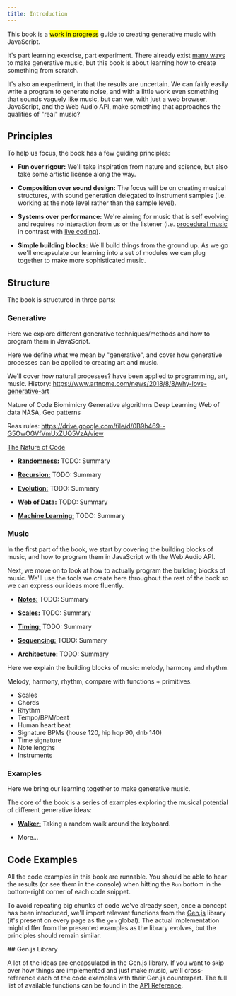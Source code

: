 ```yaml
---
title: Introduction
---
```


This book is a <mark>work in progress</mark> guide to creating generative music
with JavaScript.

It's part learning exercise, part experiment. There already exist
[many ways](https://github.com/ciconia/awesome-music/blob/master/README.md#music-programming)
to make generative music, but this book is about learning how to create
something from scratch.

It's also an experiment, in that the results are uncertain. We can fairly easily
write a program to generate noise, and with a little work even something that
sounds vaguely like music, but can we, with just a web browser, JavaScript, and
the Web Audio API, make something that approaches the qualities of "real" music?

## Principles

To help us focus, the book has a few guiding principles:

- **Fun over rigour:** We'll take inspiration from nature and science, but also
  take some artistic license along the way.

- **Composition over sound design:** The focus will be on creating musical
  structures, with sound generation delegated to instrument samples (i.e.
  working at the note level rather than the sample level).

- **Systems over performance:** We're aiming for music that is self evolving and
  requires no interaction from us or the listener (i.e.
  [procedural music](https://en.wikipedia.org/wiki/Generative_music#Creative/procedural)
  in contrast with [live coding](https://en.wikipedia.org/wiki/Live_coding)).

- **Simple building blocks:** We'll build things from the ground up. As we go
  we'll encapsulate our learning into a set of modules we can plug together to
  make more sophisticated music.

## Structure

The book is structured in three parts:

### Generative

Here we explore different generative techniques/methods and how to program them
in JavaScript.

Here we define what we mean by "generative", and cover how generative processes
can be applied to creating art and music.

We'll cover how natural processes? have been applied to programming, art, music.
History: https://www.artnome.com/news/2018/8/8/why-love-generative-art

Nature of Code Biomimicry Generative algorithms Deep Learning Web of data NASA,
Geo patterns

Reas rules: https://drive.google.com/file/d/0B9h469--G5OwOGVfVmUxZUQ5VzA/view

[The Nature of Code](https://natureofcode.com/)

- [**Randomness:**](generative/randomness) TODO: Summary

- [**Recursion:**](generative/recursion) TODO: Summary

- [**Evolution:**](generative/evolution) TODO: Summary

- [**Web of Data:**](generative/data) TODO: Summary

- [**Machine Learning:**](generative/machine-learning) TODO: Summary

### Music

In the first part of the book, we start by covering the building blocks of
music, and how to program them in JavaScript with the Web Audio API.

Next, we move on to look at how to actually program the building blocks of
music. We'll use the tools we create here throughout the rest of the book so we
can express our ideas more fluently.

- [**Notes:**](elements/notes) TODO: Summary

- [**Scales:**](elements/notes) TODO: Summary

- [**Timing:**](elements/timing) TODO: Summary

- [**Sequencing:**](elements/sequencing) TODO: Summary

- [**Architecture:**](elements/architecture) TODO: Summary

Here we explain the building blocks of music: melody, harmony and rhythm.

Melody, harmony, rhythm, compare with functions + primitives.

- Scales
- Chords
- Rhythm
- Tempo/BPM/beat
- Human heart beat
- Signature BPMs (house 120, hip hop 90, dnb 140)
- Time signature
- Note lengths
- Instruments

### Examples

Here we bring our learning together to make generative music.

The core of the book is a series of examples exploring the musical potential of
different generative ideas:

- [**Walker:**](examples/walker) Taking a random walk around the keyboard.

- More...

## Code Examples

All the code examples in this book are runnable. You should be able to hear the
results (or see them in the console) when hitting the `Run` bottom in the
bottom-right corner of each code snippet.

To avoid repeating big chunks of code we've already seen, once a concept has
been introduced, we'll import relevant functions from the
[Gen.js](https://www.npmjs.com/package/@meleyal/gen) library (it's present on
every page as the `gen` global). The actual implementation might differ from the
presented examples as the library evolves, but the principles should remain
similar.

## Gen.js Library

A lot of the ideas are encapsulated in the Gen.js library. If you want to skip
over how things are implemented and just make music, we'll cross-reference each
of the code examples with their Gen.js counterpart. The full list of available
functions can be found in the [API Reference](api/index).
